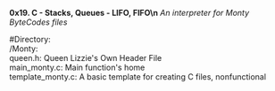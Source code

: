 **0x19. C - Stacks, Queues - LIFO, FIFO\n**
*An interpreter for Monty ByteCodes files*

#Directory:<br />
/Monty:<br />
    queen.h: Queen Lizzie's Own Header File<br />
    main_monty.c: Main function's home<br />
    template_monty.c: A basic template for creating C files, nonfunctional<br />
